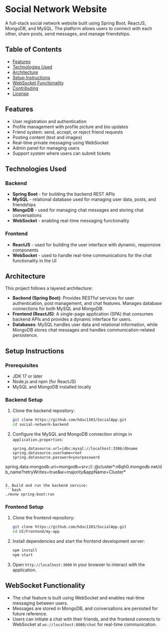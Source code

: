 # Social Network Website

A full-stack social network website built using Spring Boot, ReactJS, MongoDB, and MySQL. The platform allows users to connect with each other, share posts, send messages, and manage friendships. 

## Table of Contents
- [Features](#features)
- [Technologies Used](#technologies-used)
- [Architecture](#architecture)
- [Setup Instructions](#setup-instructions)
- [WebSocket Functionality](#websocket-functionality)
- [Contributing](#contributing)
- [License](#license)

## Features
- User registration and authentication
- Profile management with profile picture and bio updates
- Friend system: send, accept, or reject friend requests
- Posting content (text and images)
- Real-time private messaging using WebSocket
- Admin panel for managing users
- Support system where users can submit tickets

## Technologies Used

### Backend
- **Spring Boot** - for building the backend REST APIs
- **MySQL** - relational database used for managing user data, posts, and friendships
- **MongoDB** - used for managing chat messages and storing chat conversations
- **WebSocket** - enabling real-time messaging functionality

### Frontend
- **ReactJS** - used for building the user interface with dynamic, responsive components
- **WebSocket** - used to handle real-time communications for the chat functionality in the UI

## Architecture
This project follows a layered architecture:
- **Backend (Spring Boot)**: Provides RESTful services for user authentication, post management, and chat features. Manages database connections for both MySQL and MongoDB.
- **Frontend (ReactJS)**: A single-page application (SPA) that consumes backend APIs and provides a dynamic interface for users.
- **Databases**: MySQL handles user data and relational information, while MongoDB stores chat messages and handles communication-related persistence.

## Setup Instructions

### Prerequisites
- JDK 17 or later
- Node.js and npm (for ReactJS)
- MySQL and MongoDB installed locally

### Backend Setup

1. Clone the backend repository:
   ```bash
   git clone https://github.com/hduc1103/SocialApp.git
   cd social-network-backend
   ```

2. Configure the MySQL and MongoDB connection strings in `application.properties`:
   ```properties
   spring.datasource.url=jdbc:mysql://localhost:3306/dbname
   spring.datasource.username=root
   spring.datasource.password=yourpassword

spring.data.mongodb.uri=mongodb+srv://<yourusername>:<yourpassword>.@cluster*.n8qh0.mongodb.net/db_name?retryWrites=true&w=majority&appName=Cluster*
   ```

3. Build and run the backend service:
   ```bash
   ./mvnw spring-boot:run
   ```

### Frontend Setup

1. Clone the frontend repository:
   ```bash
   git clone https://github.com/hduc1103/SocialApp.git
   cd UI/Frontend/my-app
   ```

2. Install dependencies and start the frontend development server:
   ```bash
   npm install
   npm start
   ```

3. Open `http://localhost:3000` in your browser to interact with the application.

## WebSocket Functionality
- The chat feature is built using WebSocket and enables real-time messaging between users.
- Messages are stored in MongoDB, and conversations are persisted for future reference.
- Users can initiate a chat with their friends, and the frontend connects to WebSocket at `ws://localhost:8080/chat` for real-time communication.
